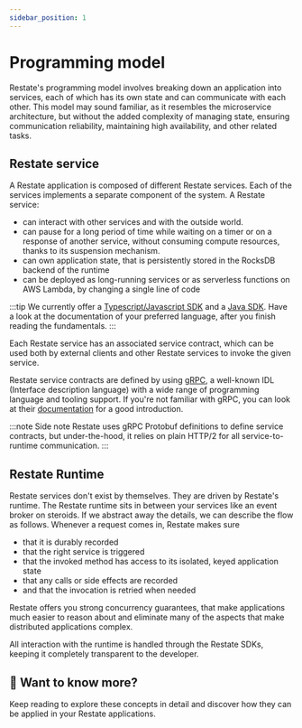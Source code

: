 ```yaml
---
sidebar_position: 1
---
```


# Programming model

Restate's programming model involves breaking down an application into services,
each of which has its own state and can communicate with each other.
This model may sound familiar,
as it resembles the microservice architecture, but without the added complexity of managing state,
ensuring communication reliability, maintaining high availability, and other related tasks.

[//]: # (TODO add a diagram)

## Restate service

A Restate application is composed of different Restate services.
Each of the services implements a separate component of the system.
A Restate service:

- can interact with other services and with the outside world.
- can pause for a long period of time while waiting on a timer or on a response of another service, without consuming compute resources, thanks to its suspension mechanism.
- can own application state, that is persistently stored in the RocksDB backend of the runtime
- can be deployed as long-running services or as serverless functions on AWS Lambda, by changing a single line of code

:::tip
We currently offer a [Typescript/Javascript SDK](/category/typescript-sdk) and a [Java SDK](/category/typescript-sdk).
Have a look at the documentation of your preferred language, after you finish reading the fundamentals.
:::


Each Restate service has an associated service contract, which can be used both by external clients and other Restate services to invoke the given service.

Restate service contracts are defined by using [gRPC](https://grpc.io/), a well-known IDL (Interface description language) with a wide range of programming language and tooling support.
If you're not familiar with gRPC, you can look at their [documentation](https://grpc.io/docs/what-is-grpc/introduction/) for a good introduction.

:::note Side note
Restate uses gRPC Protobuf definitions to define service contracts, but under-the-hood, it relies on plain HTTP/2 for all service-to-runtime communication.
:::
## Restate Runtime

Restate services don't exist by themselves.
They are driven by Restate's runtime.
The Restate runtime sits in between your services like an event broker on steroids.
If we abstract away the details, we can describe the flow as follows.
Whenever a request comes in, Restate makes sure 
- that it is durably recorded
- that the right service is triggered
- that the invoked method has access to its isolated, keyed application state
- that any calls or side effects are recorded
- and that the invocation is retried when needed

Restate offers you strong concurrency guarantees, that make applications much easier to reason about
and eliminate many of the aspects that make distributed applications complex.

All interaction with the runtime is handled through the Restate SDKs, keeping it completely transparent to the developer.

## 🏁 Want to know more? 
Keep reading to explore these concepts in detail and discover how they can be applied in your Restate applications.